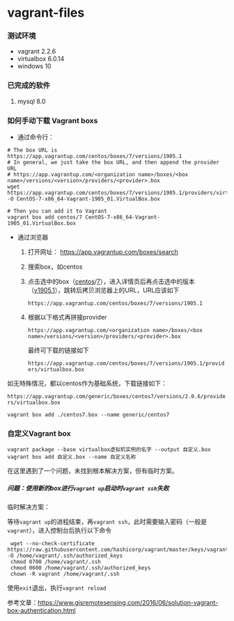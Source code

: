# vagrant-files
### 测试环境

* vagrant 2.2.6
* virtualbox 6.0.14
* windows 10



### 已完成的软件

1. mysql 8.0



### 如何手动下载 Vagrant boxs

* 通过命令行：

```
# The box URL is https://app.vagrantup.com/centos/boxes/7/versions/1905.1
# In general, we just take the box URL, and then append the provider URL
# https://app.vagrantup.com/<organization name>/boxes/<box name>/versions/<version>/providers/<provider>.box
wget https://app.vagrantup.com/centos/boxes/7/versions/1905.1/providers/virtualbox.box -O CentOS-7-x86_64-Vagrant-1905_01.VirtualBox.box

# Then you can add it to Vagrant
vagrant box add centos/7 CentOS-7-x86_64-Vagrant-1905_01.VirtualBox.box
```

* 通过浏览器

  1. 打开网址： https://app.vagrantup.com/boxes/search

  2. 搜索box，如centos

  3. 点击选中的box（[centos](https://app.vagrantup.com/centos)/[7](https://app.vagrantup.com/centos/boxes/7)），进入详情页后再点击选中的版本（[v1905.1](https://app.vagrantup.com/centos/boxes/7/versions/1905.1)），跳转后拷贝浏览器上的URL，URL应该如下

     `https://app.vagrantup.com/centos/boxes/7/versions/1905.1`

  4. 根据以下格式再拼接provider

     ```
     https://app.vagrantup.com/<organization name>/boxes/<box name>/versions/<version>/providers/<provider>.box
     ```

     最终可下载的链接如下

     `https://app.vagrantup.com/centos/boxes/7/versions/1905.1/providers/virtualbox.box`



如无特殊情况，都以centos作为基础系统，下载链接如下：

`https://app.vagrantup.com/generic/boxes/centos7/versions/2.0.6/providers/virtualbox.box`

```
vagrant box add ./centos7.box --name generic/centos7
```



### 自定义Vagrant box

```
vagrant package --base virtualbox虚拟机实例的名字 --output 自定义.box
vagrant box add 自定义.box --name 自定义名称
```

在这里遇到了一个问题，未找到根本解决方案，但有临时方案。

##### 问题：使用新的box进行`vagrant up`启动时`vagrant ssh`失败

临时解决方案：

等待`vagrant up`的进程结束，再`vagrant ssh`，此时需要输入密码（一般是`vagrant`），进入控制台后执行以下命令

```
 wget --no-check-certificate https://raw.githubusercontent.com/hashicorp/vagrant/master/keys/vagrant.pub -O /home/vagrant/.ssh/authorized_keys  
 chmod 0700 /home/vagrant/.ssh  
 chmod 0600 /home/vagrant/.ssh/authorized_keys  
 chown -R vagrant /home/vagrant/.ssh  
```

使用`exit`退出，执行`vagrant reload	`

参考文章：https://www.gisremotesensing.com/2016/06/solution-vagrant-box-authentication.html